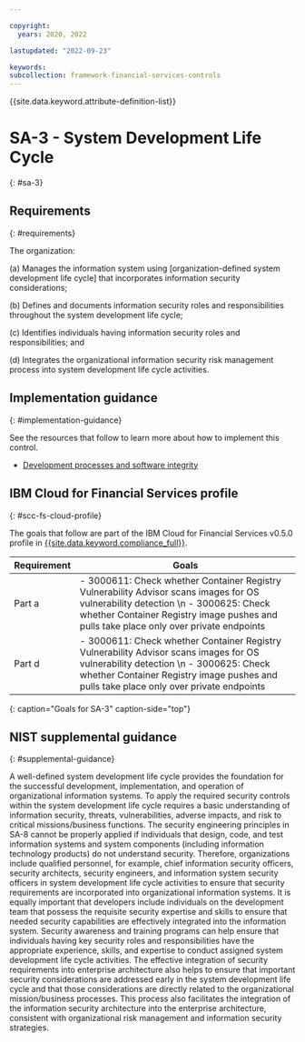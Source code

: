 ```yaml
---

copyright:
  years: 2020, 2022

lastupdated: "2022-09-23"

keywords: 
subcollection: framework-financial-services-controls
---
```


{{site.data.keyword.attribute-definition-list}}

# SA-3 - System Development Life Cycle
{: #sa-3}

## Requirements
{: #requirements}

The organization:

(a) Manages the information system using [organization-defined system development life cycle] that incorporates information security considerations;

(b) Defines and documents information security roles and responsibilities throughout the system development life cycle;

(c) Identifies individuals having information security roles and responsibilities; and

(d) Integrates the organizational information security risk management process into system development life cycle activities.

## Implementation guidance
{: #implementation-guidance}

See the resources that follow to learn more about how to implement this control.

- [Development processes and software integrity](/docs/framework-financial-services?topic=framework-financial-services-shared-development-processes)

## IBM Cloud for Financial Services profile
{: #scc-fs-cloud-profile}

The goals that follow are part of the IBM Cloud for Financial Services v0.5.0 profile in [{{site.data.keyword.compliance_full}}](/docs/security-compliance?topic=security-compliance-getting-started).

| Requirement | Goals |
|-------------|-------|
| Part a | - 3000611: Check whether Container Registry Vulnerability Advisor scans images for OS vulnerability detection \n - 3000625: Check whether Container Registry image pushes and pulls take place only over private endpoints | 
| Part d | - 3000611: Check whether Container Registry Vulnerability Advisor scans images for OS vulnerability detection \n - 3000625: Check whether Container Registry image pushes and pulls take place only over private endpoints | 
{: caption="Goals for SA-3" caption-side="top"}

## NIST supplemental guidance
{: #supplemental-guidance}

A well-defined system development life cycle provides the foundation for the successful development, implementation, and operation of organizational information systems. To apply the required security controls within the system development life cycle requires a basic understanding of information security, threats, vulnerabilities, adverse impacts, and risk to critical missions/business functions. The security engineering principles in SA-8 cannot be properly applied if individuals that design, code, and test information systems and system components (including information technology products) do not understand security. Therefore, organizations include qualified personnel, for example, chief information security officers, security architects, security engineers, and information system security officers in system development life cycle activities to ensure that security requirements are incorporated into organizational information systems. It is equally important that developers include individuals on the development team that possess the requisite security expertise and skills to ensure that needed security capabilities are effectively integrated into the information system. Security awareness and training programs can help ensure that individuals having key security roles and responsibilities have the appropriate experience, skills, and expertise to conduct assigned system development life cycle activities. The effective integration of security requirements into enterprise architecture also helps to ensure that important security considerations are addressed early in the system development life cycle and that those considerations are directly related to the organizational mission/business processes. This process also facilitates the integration of the information security architecture into the enterprise architecture, consistent with organizational risk management and information security strategies.

